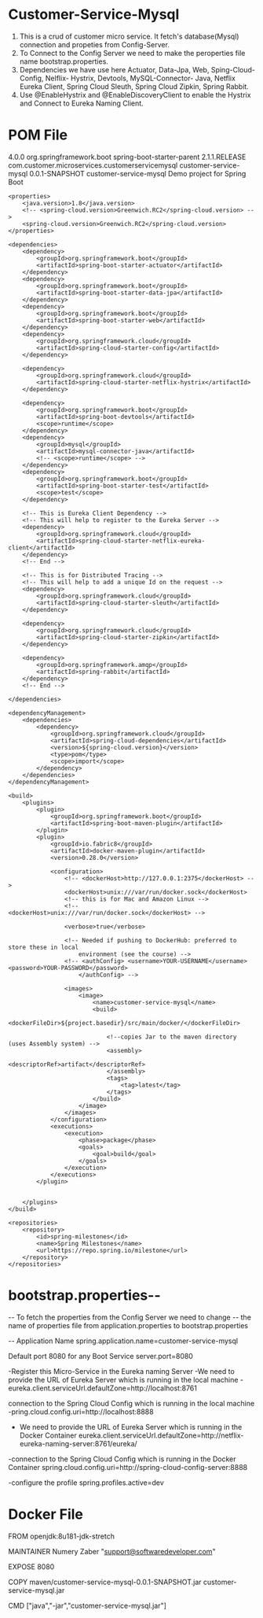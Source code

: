 
# Customer-Service-Mysql 
  1) This is a crud of customer micro service. It fetch's database(Mysql) connection and propeties from Config-Server.
  2) To Connect to the Config Server we need to make the peroperties file name bootstrap.properties.
  3) Dependencies we have use here Actuator, Data-Jpa, Web, Sping-Cloud-Config, Nelflix- Hystrix, Devtools, MySQL-Connector-        Java, Netflix Eureka Client, Spring Cloud Sleuth, Spring Cloud Zipkin, Spring Rabbit.
  4) Use @EnableHystrix and @EnableDiscoveryClient to enable the Hystrix and Connect to Eureka Naming Client.
  
  
# POM File
<?xml version="1.0" encoding="UTF-8"?>
<project xmlns="http://maven.apache.org/POM/4.0.0" xmlns:xsi="http://www.w3.org/2001/XMLSchema-instance"
	xsi:schemaLocation="http://maven.apache.org/POM/4.0.0 http://maven.apache.org/xsd/maven-4.0.0.xsd">
	<modelVersion>4.0.0</modelVersion>
	<parent>
		<groupId>org.springframework.boot</groupId>
		<artifactId>spring-boot-starter-parent</artifactId>
		<version>2.1.1.RELEASE</version>
		<relativePath /> <!-- lookup parent from repository -->
	</parent>	
	<groupId>com.customer.microservices.customerservicemysql</groupId>
	<artifactId>customer-service-mysql</artifactId>
	<version>0.0.1-SNAPSHOT</version>
	<name>customer-service-mysql</name>
	<description>Demo project for Spring Boot</description>

	<properties>
		<java.version>1.8</java.version>
		<!-- <spring-cloud.version>Greenwich.RC2</spring-cloud.version> -->
		<spring-cloud.version>Greenwich.RC2</spring-cloud.version>
	</properties>

	<dependencies>
		<dependency>
			<groupId>org.springframework.boot</groupId>
			<artifactId>spring-boot-starter-actuator</artifactId>
		</dependency>
		<dependency>
			<groupId>org.springframework.boot</groupId>
			<artifactId>spring-boot-starter-data-jpa</artifactId>
		</dependency>
		<dependency>
			<groupId>org.springframework.boot</groupId>
			<artifactId>spring-boot-starter-web</artifactId>
		</dependency>
		<dependency>
			<groupId>org.springframework.cloud</groupId>
			<artifactId>spring-cloud-starter-config</artifactId>
		</dependency>

		<dependency>
			<groupId>org.springframework.cloud</groupId>
			<artifactId>spring-cloud-starter-netflix-hystrix</artifactId>
		</dependency>

		<dependency>
			<groupId>org.springframework.boot</groupId>
			<artifactId>spring-boot-devtools</artifactId>
			<scope>runtime</scope>
		</dependency>
		<dependency>
			<groupId>mysql</groupId>
			<artifactId>mysql-connector-java</artifactId>
			<!-- <scope>runtime</scope> -->
		</dependency>
		<dependency>
			<groupId>org.springframework.boot</groupId>
			<artifactId>spring-boot-starter-test</artifactId>
			<scope>test</scope>
		</dependency>

		<!-- This is Eureka Client Dependency -->
		<!-- This will help to register to the Eureka Server -->
		<dependency>
			<groupId>org.springframework.cloud</groupId>
			<artifactId>spring-cloud-starter-netflix-eureka-client</artifactId>
		</dependency>
		<!-- End -->

		<!-- This is for Distributed Tracing -->
		<!-- This will help to add a unique Id on the request -->
		<dependency>
			<groupId>org.springframework.cloud</groupId>
			<artifactId>spring-cloud-starter-sleuth</artifactId>
		</dependency>

		<dependency>
			<groupId>org.springframework.cloud</groupId>
			<artifactId>spring-cloud-starter-zipkin</artifactId>
		</dependency>

		<dependency>
			<groupId>org.springframework.amqp</groupId>
			<artifactId>spring-rabbit</artifactId>
		</dependency>
		<!-- End -->

	</dependencies>

	<dependencyManagement>
		<dependencies>
			<dependency>
				<groupId>org.springframework.cloud</groupId>
				<artifactId>spring-cloud-dependencies</artifactId>
				<version>${spring-cloud.version}</version>
				<type>pom</type>
				<scope>import</scope>
			</dependency>
		</dependencies>
	</dependencyManagement>

	<build>
		<plugins>
			<plugin>
				<groupId>org.springframework.boot</groupId>
				<artifactId>spring-boot-maven-plugin</artifactId>
			</plugin>
			<plugin>
				<groupId>io.fabric8</groupId>
				<artifactId>docker-maven-plugin</artifactId>
				<version>0.28.0</version>

				<configuration>
					<!-- <dockerHost>http://127.0.0.1:2375</dockerHost> -->
					<dockerHost>unix:///var/run/docker.sock</dockerHost>
					<!-- this is for Mac and Amazon Linux -->
					<!-- <dockerHost>unix:///var/run/docker.sock</dockerHost> -->

					<verbose>true</verbose>

					<!-- Needed if pushing to DockerHub: preferred to store these in local 
						environment (see the course) -->
					<!-- <authConfig> <username>YOUR-USERNAME</username> <password>YOUR-PASSWORD</password> 
						</authConfig> -->

					<images>
						<image>
							<name>customer-service-mysql</name>
							<build>
								<dockerFileDir>${project.basedir}/src/main/docker/</dockerFileDir>

								<!--copies Jar to the maven directory (uses Assembly system) -->
								<assembly>
									<descriptorRef>artifact</descriptorRef>
								</assembly>
								<tags>
									<tag>latest</tag>
								</tags>
							</build>
						</image>
					</images>
				</configuration>
				<executions>
					<execution>
						<phase>package</phase>
						<goals>
							<goal>build</goal>
						</goals>
					</execution>
				</executions>
			</plugin>
			
			
		</plugins>
	</build>

	<repositories>
		<repository>
			<id>spring-milestones</id>
			<name>Spring Milestones</name>
			<url>https://repo.spring.io/milestone</url>
		</repository>
	</repositories>

</project>


# bootstrap.properties--

-- To fetch the properties from the Config Server we need to change
-- the name of properties file from application.properties to bootstrap.properties 

-- Application Name
spring.application.name=customer-service-mysql

Default port 8080 for any Boot Service
server.port=8080


-Register this Micro-Service in the Eureka naming Server
-We need to provide the URL of Eureka Server which is running in the local machine
-eureka.client.serviceUrl.defaultZone=http://localhost:8761

connection to the Spring Cloud Config which is running in the local machine
-pring.cloud.config.uri=http://localhost:8888

- We need to provide the URL of Eureka Server which is running in the Docker Container
eureka.client.serviceUrl.defaultZone=http://netflix-eureka-naming-server:8761/eureka/

-connection to the Spring Cloud Config which is running in the Docker Container
spring.cloud.config.uri=http://spring-cloud-config-server:8888

-configure the profile
spring.profiles.active=dev


# Docker File

FROM openjdk:8u181-jdk-stretch

MAINTAINER Numery Zaber "support@softwaredeveloper.com"

EXPOSE 8080

COPY maven/customer-service-mysql-0.0.1-SNAPSHOT.jar customer-service-mysql.jar 

CMD ["java","-jar","customer-service-mysql.jar"]
